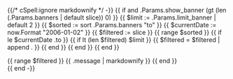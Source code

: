 {{/* cSpell:ignore markdownify */ -}}
{{ if and .Params.show_banner (gt (len (.Params.banners | default slice)) 0) }}
  {{ $limit := .Params.limit_banner | default 2 }}
  {{ $sorted := sort .Params.banners "to" }}
  {{ $currentDate := now.Format "2006-01-02" }}
  {{ $filtered := slice }}
  {{ range $sorted }}
    {{ if le $currentDate .to }}
      {{ if lt (len $filtered) $limit }}
        {{ $filtered = $filtered | append . }}
      {{ end }}
    {{ end }}
  {{ end }}
<div class="o-banner">
    {{ range $filtered }}
<!-- prettier-ignore -->
{{ .message | markdownify }}
    {{ end }}
</div>
{{ end -}}